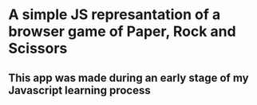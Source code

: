 # A simple JS represantation of a browser game of Paper, Rock and Scissors
## This app was made during an early stage of my Javascript learning process

